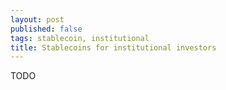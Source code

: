 ```yaml
---
layout: post
published: false
tags: stablecoin, institutional
title: Stablecoins for institutional investors
---
```

TODO

